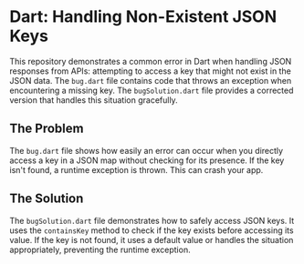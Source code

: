 # Dart: Handling Non-Existent JSON Keys

This repository demonstrates a common error in Dart when handling JSON responses from APIs: attempting to access a key that might not exist in the JSON data.  The `bug.dart` file contains code that throws an exception when encountering a missing key.  The `bugSolution.dart` file provides a corrected version that handles this situation gracefully.

## The Problem

The `bug.dart` file shows how easily an error can occur when you directly access a key in a JSON map without checking for its presence. If the key isn't found, a runtime exception is thrown. This can crash your app.

## The Solution

The `bugSolution.dart` file demonstrates how to safely access JSON keys. It uses the `containsKey` method to check if the key exists before accessing its value. If the key is not found, it uses a default value or handles the situation appropriately, preventing the runtime exception.
